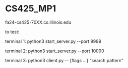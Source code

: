# CS425_MP1

fa24-cs425-70XX.cs.illinois.edu

to test: 

terminal 1: 
python3 start_server.py --port 9999

terminal 2: 
python3 start_server.py --port 10000

terminal 3: 
python3 client.py -- [flags ...] "search pattern"